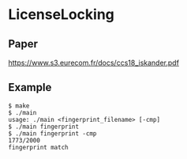 # LicenseLocking

## Paper

https://www.s3.eurecom.fr/docs/ccs18_iskander.pdf

## Example
```
$ make
$ ./main
usage: ./main <fingerprint_filename> [-cmp]
$ ./main fingerprint
$ ./main fingerprint -cmp
1773/2000
fingerprint match
```
